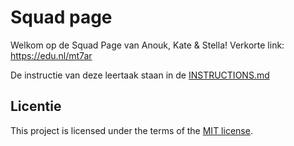 
# Squad page
Welkom op de Squad Page van Anouk, Kate & Stella!
Verkorte link:    https://edu.nl/mt7ar



De instructie van deze leertaak staan in de [INSTRUCTIONS.md](https://github.com/fdnd-task/your-tribe-squad-page/blob/main/docs/INSTRUCTIONS.md)

## Licentie

This project is licensed under the terms of the [MIT license](./LICENSE).

